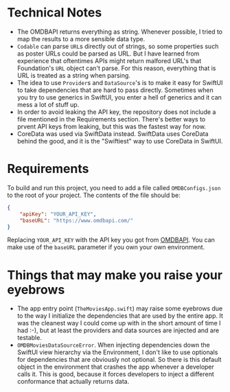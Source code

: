 # Technical Notes

* The OMDBAPI returns everything as string. Whenever possible, I tried to map the results to a more sensible data type.
* `Codable` can parse `URL`s directly out of strings, so some properties such as poster URLs could be parsed as URL. But I have learned from experience that oftentimes APIs might return malfored URL's that Foundation's `URL` object can't parse. For this reason, everything that is URL is treated as a string when parsing.
* The idea to use `Provider`s and `DataSource`'s is to make it easy for SwiftUI to take dependencies that are hard to pass directly. Sometimes when you try to use generics in SwiftUI, you enter a hell of generics and it can mess a lot of stuff up.
* In order to avoid leaking the API key, the repository does not include a file mentioned in the Requirements section. There's better ways to prvent API keys from leaking, but this was the fastest way for now.
* CoreData was used via SwiftData instead. SwiftData uses CoreData behind the good, and it is the "Swiftiest" way to use CoreData in SwiftUI.


# Requirements

To build and run this project, you need to add a file called `OMDBConfigs.json` to the root of your project. The contents of the file should be:

```json
{
    "apiKey": "YOUR_API_KEY",
    "baseURL": "https://www.omdbapi.com/"
}
```

Replacing `YOUR_API_KEY` with the API key you got from [OMDBAPI](https://omdbapi.com). You can make use of the `baseURL` parameter if you own your own environment.

# Things that may make you raise your eyebrows

* The app entry point (`TheMoviesApp.swift`) may raise some eyebrows due to the way I initialize the dependencies that are used by the entire app. It was the cleanest way I could come up with in the short amount of time I had :-), but at least the providers and data sources are injected and are testable.
* `OMDBMoviesDataSourceError`. When injecting dependencies down the SwiftUI view hierarchy via the Environment, I don't like to use optionals for dependencies that are obviously not optional. So there is this default object in the environment that crashes the app whenever a developer calls it. This is good, because it forces developers to inject a different conformance that actually returns data.
